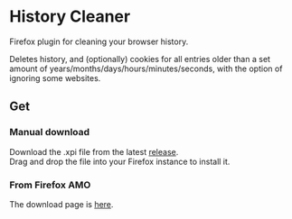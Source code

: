 # History Cleaner
Firefox plugin for cleaning your browser history.

Deletes history, and (optionally) cookies for all entries older than a set amount of years/months/days/hours/minutes/seconds, with the option of ignoring some websites.

## Get
### Manual download
Download the .xpi file from the latest [release](https://github.com/TheNamlessGuy/browser-history-cleaner/releases).  
Drag and drop the file into your Firefox instance to install it.

### From Firefox AMO
The download page is [here](https://addons.mozilla.org/firefox/addon/namless-history-cleaner/).
